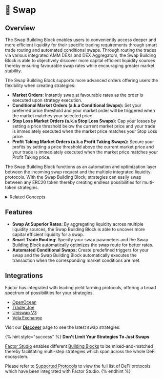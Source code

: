 # 🔀 Swap

## Overview

The Swap Building Block enables users to conveniently access deeper and more efficient liquidity for their specific trading requirements through smart trade routing and automated conditional swaps. Through routing the trades via various integrated AMM DEXs and DEX Aggregators, the Swap Building Block is able to objectively discover more capital efficient liquidity sources thereby ensuring favourable swap rates while encouraging greater market stability.

The Swap Building Block supports more advanced orders offering users the flexibility when creating strategies:

* **Market Orders:** Instantly swap at favourable rates as the order is executed upon strategy execution.
* **Conditional Market Orders (a.k.a Conditional Swaps):** Set your preferred price threshold and your market order will be triggered when the market matches your selected price.
* **Stop Loss Market Orders (a.k.a Stop Loss Swaps):** Cap your losses by setting a price threshold below the current market price and your trade is immediately executed when the market price matches your Stop Loss price.
* **Profit Taking Market Orders (a.k.a Profit Taking Swaps):** Secure your profits by setting a price threshold above the current market price and your trade is immediately executed when the market price matches your Profit Taking price.

The Swap Building Block functions as an automation and optimization layer between the incoming swap request and the multiple integrated liquidity protocols. With the Swap Building Block, strategies can easily swap between any ERC20 token thereby creating endless possibilities for multi-token strategies.

<details>

<summary>Related Concepts</summary>

* [Market Orders](concepts/market-orders.md)
* [DEX Aggregators](concepts/dex-aggregators.md)

</details>

## Features

* **Swap At Superior Rates:** By aggregating liquidity across multiple liquidity sources, the Swap Building Block is able to uncover more capital efficient liquidity for a swap.
* **Smart Trade Routing:** Specify your swap parameters and the Swap Building Block automatically optimizes the swap route for better rates.
* **Automated Conditional Swaps:** Create predefined triggers for your swap and the Swap Building Block automatically executes the transaction when the corresponding market conditions are met.

## Integrations

Factor has integrated with leading yield farming protocols, offering a broad spectrum of possibilities for your strategies.

* [OpenOcean](https://openocean.finance/)
* [Trader Joe](https://www.traderjoexyz.com/)
* [Uniswap V3](https://uniswap.org/)
* [Vela Exchange](https://www.vela.exchange/)

Visit our [**Discover**](https://app.factor.fi/discover) page to see the latest swap strategies.

{% hint style="success" %}
**Don't Limit Your Strategies To Just Swaps**

[Factor Studio](../../factor-studio/factor-studio.md) enables different [Building Blocks](../factor-building-blocks.md) to be mixed-and-matched thereby facilitating multi-step strategies which span across the whole DeFi ecosystem.

Please refer to [Supported Protocols](../../getting-started/supported-protocols.md) to view the full list of DeFi protocols which have been integrated with Factor Studio.
{% endhint %}
